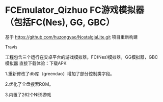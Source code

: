 # FCEmulator_Qizhuo FC游戏模拟器（包括FC(Nes), GG, GBC）
基于 https://github.com/huzongyao/NostalgiaLite.git 项目重新构建


Travis

工程包含三个运行在安卓平台的游戏模拟器，FC(Nes)模拟器，GG模拟器，GBC模拟器
直接下载体验：下载APK

1.重新修改了db库（greendao）增加了部分控制类字段。


2.优化了全盘搜索ROM。


3.内置了262个NES游戏
